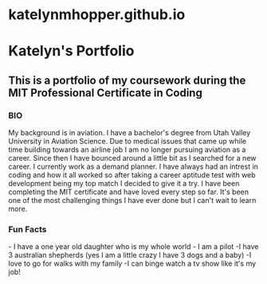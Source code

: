 # katelynmhopper.github.io
<h1> Katelyn's Portfolio </h1>

<h2> This is a portfolio of my coursework during the MIT Professional Certificate in Coding </h2> 

<h3> BIO </h3>
<body> My background is in aviation. I have a bachelor's degree from Utah Valley University in Aviation Science. Due to medical issues that came up while time building towards an airline job I am no longer pursuing aviation as a career. Since then I have bounced around a little bit as I searched for a new career. I currently work as a demand planner. I have always had an intrest in coding and how it all worked so after taking a career aptitude test with web development being my top match I decided to give it a try. I have been completing the MIT certificate and have loved every step so far. It's been one of the most challenging things I have ever done but I can't wait to learn more. </body>

<h3> Fun Facts </h3> 
<body> 
  - I have a one year old daughter who is my whole world
  - I am a pilot
  -I have 3 australian shepherds (yes I am a little crazy I have 3 dogs and a baby)
  -I love to go for walks with my family
  -I can binge watch a tv show like it's my job!
  

